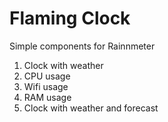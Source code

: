 # Flaming Clock
Simple components for Rainnmeter

1. Clock with weather
2. CPU usage
3. Wifi usage
4. RAM usage
5. Clock with weather and forecast
